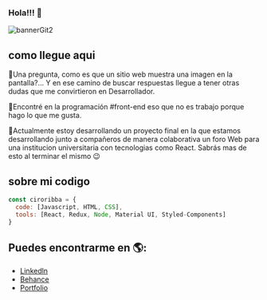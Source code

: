 ### Hola!!! 👋

![bannerGit2](https://user-images.githubusercontent.com/81247830/127744185-82c9054b-8c6b-403e-8c89-8cffcdee5ceb.png)

## como llegue aqui
🔸Una pregunta,  como es que un sitio web muestra una imagen en la pantalla?... Y en ese camino de buscar respuestas llegue a tener otras dudas que me convirtieron en Desarrollador.

🔸Encontré en la programación #front-end eso que no es trabajo porque hago lo que me gusta.

🔸Actualmente estoy desarrollando un proyecto final en la que estamos desarrollando junto a compañeros de manera colaborativa un foro Web para una institucion universitaria con tecnologias como React. Sabrás mas de esto al terminar el mismo 😉


## sobre mi codigo

```js
const ciroribba = {
  code: [Javascript, HTML, CSS],
  tools: [React, Redux, Node, Material UI, Styled-Components]
}
```

## Puedes encontrarme en 🌎:
- [Linkedln](https://www.linkedin.com/in/ciro-ribba/)
- [Behance](https://www.behance.net/ciro-zeballo)
- [Portfolio](https://ciroribba.github.io/portfolio/)



<!--
**ciroribba/ciroribba** is a ✨ _special_ ✨ repository because its `README.md` (this file) appears on your GitHub profile.

Here are some ideas to get you started:

- 🔭 I’m currently working on ...
- 🌱 I’m currently learning ...
- 👯 I’m looking to collaborate on ...
- 🤔 I’m looking for help with ...
- 💬 Ask me about ...
- 📫 How to reach me: ...
- 😄 Pronouns: ...
- ⚡ Fun fact: ...
-->
